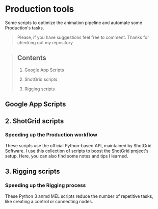 # Production tools
Some scripts to optimize the animation pipeline and automate some Production's tasks.
> Please, if you have suggestions feel free to comment. Thanks for checking out my repository

> ## Contents
> 1. Google App Scripts
> 
> 2. ShotGrid scripts
> 
> 3. Rigging scripts 

## Google App Scripts


## 2. ShotGrid scripts 
### Speeding up the Production workflow
These scripts use the official Python-based API, maintained by ShotGrid Software. I use this collection of scripts to boost the ShotGrid project's setup. Here, you can also find some notes and tips I learned. 

## 3. Rigging scripts 
### Speeding up the Rigging process
These Python 3 anmd MEL scripts reduce the number of repetitive tasks, like creating a control or connecting nodes. 
